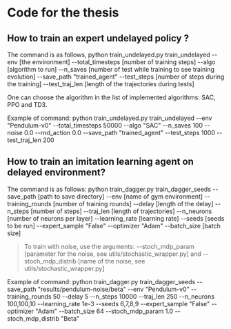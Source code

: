 # Code for the thesis 

## How to train an expert undelayed policy ?
The command is as follows,
python train_undelayed.py train_undelayed --env [the environment] --total_timesteps [number of training steps] --algo [algorithm to run] --n_saves [number of test while training to see training evolution] --save_path "trained_agent" --test_steps [number of steps during the training] --test_traj_len [length of the trajectories during tests]

One can choose the algorithm in the list of implemented algorithms: SAC, PPO and TD3.

Example of command:
python train_undelayed.py train_undelayed --env "Pendulum-v0" --total_timesteps 50000 --algo "SAC" --n_saves 100 --noise 0.0 --rnd_action 0.0 --save_path "trained_agent" --test_steps 1000 --test_traj_len 200



## How to train an imitation learning agent on delayed environment? 
The command is as follows:
python train_dagger.py train_dagger_seeds --save_path [path to save directory] --env [name of gym environment] --training_rounds [number of training rounds] --delay [length of the delay] --n_steps [number of steps] --traj_len [length of trajectories] --n_neurons [number of neurons per layer] --learning_rate [learning rate] --seeds [seeds to be run] --expert_sample "False" --optimizer "Adam" --batch_size [batch size] 
> To train with noise, use the arguments: --stoch_mdp_param [parameter for the noise, see utils/stochastic_wrapper.py] and --stoch_mdp_distrib [name of the noise, see utils/stochastic_wrapper.py]

Example of command:
python train_dagger.py train_dagger_seeds --save_path "results/pendulum-noise/beta" --env "Pendulum-v0" --training_rounds 50 --delay 5 --n_steps 10000 --traj_len 250 --n_neurons 100,100,10 --learning_rate 1e-3 --seeds 6,7,8,9 --expert_sample "False" --optimizer "Adam" --batch_size 64 --stoch_mdp_param 1.0 --stoch_mdp_distrib "Beta"

